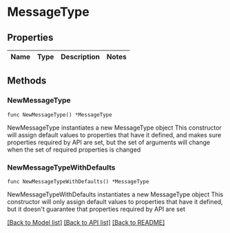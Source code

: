 # MessageType

## Properties

Name | Type | Description | Notes
------------ | ------------- | ------------- | -------------

## Methods

### NewMessageType

`func NewMessageType() *MessageType`

NewMessageType instantiates a new MessageType object
This constructor will assign default values to properties that have it defined,
and makes sure properties required by API are set, but the set of arguments
will change when the set of required properties is changed

### NewMessageTypeWithDefaults

`func NewMessageTypeWithDefaults() *MessageType`

NewMessageTypeWithDefaults instantiates a new MessageType object
This constructor will only assign default values to properties that have it defined,
but it doesn't guarantee that properties required by API are set


[[Back to Model list]](../README.md#documentation-for-models) [[Back to API list]](../README.md#documentation-for-api-endpoints) [[Back to README]](../README.md)


